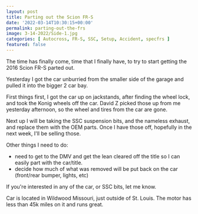 ```yaml
---
layout: post
title: Parting out the Scion FR-S
date: '2022-03-14T10:30:15+00:00'
permalink: parting-out-the-frs
image: 3-14-2022/Side-1.jpg
categories: [ Autocross, FR-S, SSC, Setup, Accident, specfrs ]
featured: false
---
```


The time has finally come, time that I finally have, to try to start getting the 2016 Scion FR-S parted out.

Yesterday I got the car unburried from the smaller side of the garage and pulled it into the bigger 2 car bay.

First things first, I got the car up on jackstands, after finding the wheel lock, and took the Konig wheels off the car. David Z picked those up from me yesterday afternoon, so the wheel and tires from the car are gone.

Next up I will be taking the SSC suspension bits, and the nameless exhaust, and replace them with the OEM parts. Once I have those off, hopefully in the next week, I'll be selling those.

Other things I need to do:

* need to get to the DMV and get the lean cleared off the title so I can easily part with the car/title.
* decide how much of what was removed will be put back on the car (front/rear bumper, lights, etc)

If you're interested in any of the car, or SSC bits, let me know.

Car is located in Wildwood Missouri, just outside of St. Louis. The motor has less than 45k miles on it and runs great.





